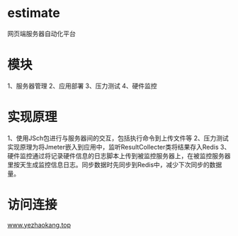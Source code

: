 # estimate
网页端服务器自动化平台
# 模块
1、服务器管理
2、应用部署
3、压力测试
4、硬件监控
# 实现原理
1、使用JSch包进行与服务器间的交互，包括执行命令到上传文件等
2、压力测试实现原理为将Jmeter嵌入到应用中，监听ResultCollecter类将结果存入Redis
3、硬件监控通过将记录硬件信息的日志脚本上传到被监控服务器上，在被监控服务器里按天生成监控信息日志。同步数据时先同步到Redis中，减少下次同步的数据量。
# 访问连接
www.yezhaokang.top
